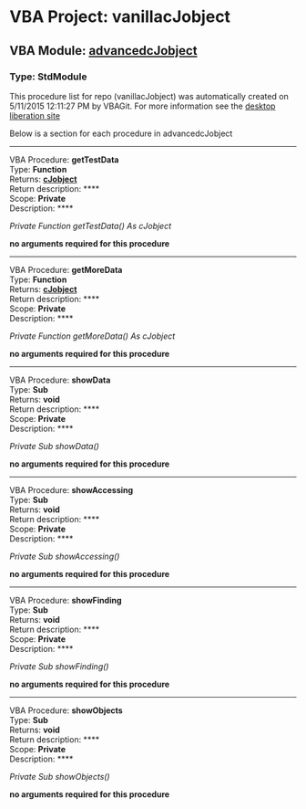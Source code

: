 # VBA Project: **vanillacJobject**
## VBA Module: **[advancedcJobject](/scripts/advancedcJobject.vba "source is here")**
### Type: StdModule  

This procedure list for repo (vanillacJobject) was automatically created on 5/11/2015 12:11:27 PM by VBAGit.
For more information see the [desktop liberation site](http://ramblings.mcpher.com/Home/excelquirks/drivesdk/gettinggithubready "desktop liberation")

Below is a section for each procedure in advancedcJobject

---
VBA Procedure: **getTestData**  
Type: **Function**  
Returns: **[cJobject](/libraries/cJobject_cls.md "cJobject")**  
Return description: ****  
Scope: **Private**  
Description: ****  

*Private Function getTestData() As cJobject*  

**no arguments required for this procedure**


---
VBA Procedure: **getMoreData**  
Type: **Function**  
Returns: **[cJobject](/libraries/cJobject_cls.md "cJobject")**  
Return description: ****  
Scope: **Private**  
Description: ****  

*Private Function getMoreData() As cJobject*  

**no arguments required for this procedure**


---
VBA Procedure: **showData**  
Type: **Sub**  
Returns: **void**  
Return description: ****  
Scope: **Private**  
Description: ****  

*Private Sub showData()*  

**no arguments required for this procedure**


---
VBA Procedure: **showAccessing**  
Type: **Sub**  
Returns: **void**  
Return description: ****  
Scope: **Private**  
Description: ****  

*Private Sub showAccessing()*  

**no arguments required for this procedure**


---
VBA Procedure: **showFinding**  
Type: **Sub**  
Returns: **void**  
Return description: ****  
Scope: **Private**  
Description: ****  

*Private Sub showFinding()*  

**no arguments required for this procedure**


---
VBA Procedure: **showObjects**  
Type: **Sub**  
Returns: **void**  
Return description: ****  
Scope: **Private**  
Description: ****  

*Private Sub showObjects()*  

**no arguments required for this procedure**
